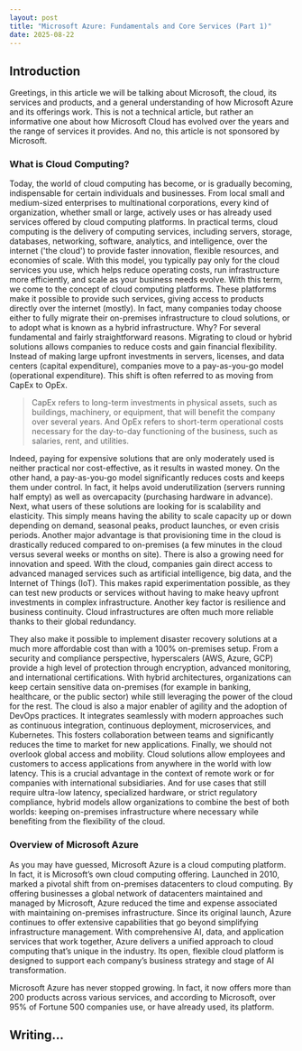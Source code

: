 ```yaml
---
layout: post
title: "Microsoft Azure: Fundamentals and Core Services (Part 1)"
date: 2025-08-22
---
```


## Introduction

Greetings, in this article we will be talking about Microsoft, the cloud, its services and products, and a general understanding of how Microsoft Azure and its offerings work. This is not a technical article, but rather an informative one about how Microsoft Cloud has evolved over the years and the range of services it provides. And no, this article is not sponsored by Microsoft.

### What is Cloud Computing?

Today, the world of cloud computing has become, or is gradually becoming, indispensable for certain individuals and businesses. From local small and medium-sized enterprises to multinational corporations, every kind of organization, whether small or large, actively uses or has already used services offered by cloud computing platforms. In practical terms, cloud computing is the delivery of computing services, including servers, storage, databases, networking, software, analytics, and intelligence, over the internet ('the cloud') to provide faster innovation, flexible resources, and economies of scale. With this model, you typically pay only for the cloud services you use, which helps reduce operating costs, run infrastructure more efficiently, and scale as your business needs evolve. With this term, we come to the concept of cloud computing platforms. These platforms make it possible to provide such services, giving access to products directly over the internet (mostly). In fact, many companies today choose either to fully migrate their on-premises infrastructure to cloud solutions, or to adopt what is known as a hybrid infrastructure. Why? For several fundamental and fairly straightforward reasons. Migrating to cloud or hybrid solutions allows companies to reduce costs and gain financial flexibility. Instead of making large upfront investments in servers, licenses, and data centers (capital expenditure), companies move to a pay-as-you-go model (operational expenditure). This shift is often referred to as moving from CapEx to OpEx.

> CapEx refers to long-term investments in physical assets, such as buildings, machinery, or equipment, that will benefit the company over several years. And OpEx refers to short-term operational costs necessary for the day-to-day functioning of the business, such as salaries, rent, and utilities.

Indeed, paying for expensive solutions that are only moderately used is neither practical nor cost-effective, as it results in wasted money. On the other hand, a pay-as-you-go model significantly reduces costs and keeps them under control. In fact, it helps avoid underutilization (servers running half empty) as well as overcapacity (purchasing hardware in advance). Next, what users of these solutions are looking for is scalability and elasticity. This simply means having the ability to scale capacity up or down depending on demand, seasonal peaks, product launches, or even crisis periods. Another major advantage is that provisioning time in the cloud is drastically reduced compared to on-premises (a few minutes in the cloud versus several weeks or months on site). There is also a growing need for innovation and speed. With the cloud, companies gain direct access to advanced managed services such as artificial intelligence, big data, and the Internet of Things (IoT). This makes rapid experimentation possible, as they can test new products or services without having to make heavy upfront investments in complex infrastructure. Another key factor is resilience and business continuity. Cloud infrastructures are often much more reliable thanks to their global redundancy. 

They also make it possible to implement disaster recovery solutions at a much more affordable cost than with a 100% on-premises setup. From a security and compliance perspective, hyperscalers (AWS, Azure, GCP) provide a high level of protection through encryption, advanced monitoring, and international certifications. With hybrid architectures, organizations can keep certain sensitive data on-premises (for example in banking, healthcare, or the public sector) while still leveraging the power of the cloud for the rest. The cloud is also a major enabler of agility and the adoption of DevOps practices. It integrates seamlessly with modern approaches such as continuous integration, continuous deployment, microservices, and Kubernetes. This fosters collaboration between teams and significantly reduces the time to market for new applications. Finally, we should not overlook global access and mobility. Cloud solutions allow employees and customers to access applications from anywhere in the world with low latency. This is a crucial advantage in the context of remote work or for companies with international subsidiaries. And for use cases that still require ultra-low latency, specialized hardware, or strict regulatory compliance, hybrid models allow organizations to combine the best of both worlds: keeping on-premises infrastructure where necessary while benefiting from the flexibility of the cloud.

### Overview of Microsoft Azure

As you may have guessed, Microsoft Azure is a cloud computing platform. In fact, it is Microsoft’s own cloud computing offering. Launched in 2010, marked a pivotal shift from on-premises datacenters to cloud computing. By offering businesses a global network of datacenters maintained and managed by Microsoft, Azure reduced the time and expense associated with maintaining on-premises infrastructure. Since its original launch, Azure continues to offer extensive capabilities that go beyond simplifying infrastructure management. With comprehensive AI, data, and application services that work together, Azure delivers a unified approach to cloud computing that’s unique in the industry. Its open, flexible cloud platform is designed to support each company’s business strategy and stage of AI transformation.

Microsoft Azure has never stopped growing. In fact, it now offers more than 200 products across various services, and according to Microsoft, over 95% of Fortune 500 companies use, or have already used, its platform.

## Writing...
